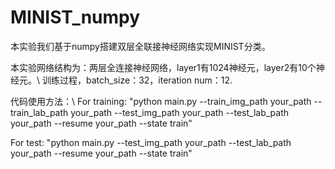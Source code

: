 # MINIST_numpy
本实验我们基于numpy搭建双层全联接神经网络实现MINIST分类。

本实验网络结构为：两层全连接神经网络，layer1有1024神经元，layer2有10个神经元。\\
训练过程，batch_size：32，iteration num：12. 

代码使用方法：\\
For training:
"python main.py --train_img_path your_path --train_lab_path your_path --test_img_path your_path --test_lab_path your_path --resume your_path --state train"

For test:
"python main.py --test_img_path your_path --test_lab_path your_path --resume your_path --state train"
